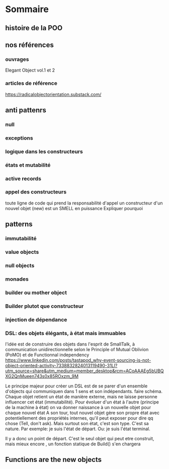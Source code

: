 # Sommaire

## histoire de la POO


## nos références

###  ouvrages

Elegant Object vol.1 et 2

### articles de référence

https://radicalobjectorientation.substack.com/


## anti pattenrs

### null

### exceptions

### logique dans les constructeurs

### états et mutabilité

### active records

### appel des constructeurs

toute ligne de code qui prend la responsabilité d'appel un constructeur d'un nouvel objet (new) est un SMELL en puissance 
Expliquer pourquoi


## patterns

### immutabilité


### value objects


### null objects


### monades


### builder ou mother object

### Builder plutot que constructeur

### injection de dépendance



### DSL: des objets élégants, à état mais immuables

l'idée est de construire des objets dans l'esprit de SmallTalk, à communication unidirectionnelle
selon le Principle of Mutual Oblivion (PoMO) et de Functionnal independency
https://www.linkedin.com/posts/tastapod_why-event-sourcing-is-not-object-oriented-activity-7338832824013119490-31Ll?utm_source=share&utm_medium=member_desktop&rcm=ACoAAAEg5bUBQXG2QnMueen743s0x85ROxzm_9M

Le principe majeur pour créer un DSL est de se parer d'un ensemble d'objects qui communiquen dans 1 sens et son indépendants.
faire schéma.
Chaque objet retient un état de manière externe, mais ne laisse personne influencer cet état (immutabilité).
Pour évoluer d'un état à l'autre (principe de la machine à état) on va donner naissance à un nouvelle objet pour chaque nouvel état
A son tour, tout nouvel objet gère son propre état avec potentiellement des propriétés internes, qu'il peut exposer pour dire qq chose (Tell, don't ask). Mais surtout son état, c'est son type. C'est sa nature.
Par exemple: je suis l'état de départ. Ou: je suis l'état terminal.

Il y a donc un point de départ. 
C'est le seul objet qui peut etre construit, mais mieux encore , un fonction statique de Build() s'en chargera


## Functions are the new objects





